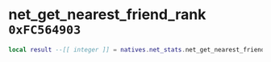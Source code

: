 # net_get_nearest_friend_rank `0xFC564903`

```lua
local result --[[ integer ]] = natives.net_stats.net_get_nearest_friend_rank()
```